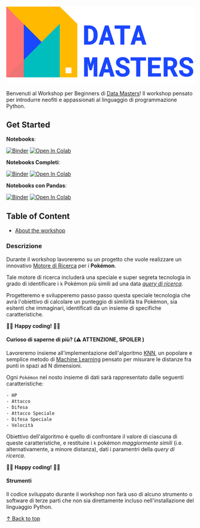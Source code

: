 ![PyCon 2022 Banner](./banner.png)

Benvenuti al Workshop per Beginners di [Data Masters](https://datamasters.it)! Il workshop pensato per introdurre neofiti e appassionati al linguaggio di programmazione Python.

## Get Started

**Notebooks**: 

[![Binder](https://mybinder.org/badge_logo.svg)](https://mybinder.org/v2/gh/Datamasters-it/Gotta-Check-Them-All/main?labpath=analisi_dati_roba_da_donne.ipynb)
[![Open In Colab](https://colab.research.google.com/assets/colab-badge.svg) ](https://colab.research.google.com/drive/1_bXDGJ_EVK2xfCopshYVO6IQx0dKbus0?usp=sharing)

**Notebooks Completi**: 

[![Binder](https://mybinder.org/badge_logo.svg)](https://mybinder.org/v2/gh/Datamasters-it/Gotta-Check-Them-All/main?labpath=Live_Coding_FULL.ipynb)
[![Open In Colab](https://colab.research.google.com/assets/colab-badge.svg)](https://colab.research.google.com/github/Datamasters-it/Gotta-Check-Them-All/blob/main/Live_Coding_FULL.ipynb)

**Notebooks con Pandas**: 

[![Binder](https://mybinder.org/badge_logo.svg)](https://mybinder.org/v2/gh/Datamasters-it/Gotta-Check-Them-All/main?labpath=Live_Coding_FULL_Pandas.ipynb)
[![Open In Colab](https://colab.research.google.com/assets/colab-badge.svg)](https://colab.research.google.com/github/Datamasters-it/Gotta-Check-Them-All/blob/main/Live_Coding_FULL_Pandas.ipynb)

[**Slides Deck**]:(https://frankhood-my.sharepoint.com/:p:/g/personal/info_frankhood_onmicrosoft_com/Ed5gx77NS1pKgQqe6q-kMYwBGpgDpDZku6P1t0D_oc7Jwg?e=ceqGRf)

## Table of Content

- [About the workshop](#descr) 


### <a name="descr">Descrizione</a>

Durante il workshop lavoreremo su un progetto che vuole realizzare un innovativo [Motore di Ricerca](https://it.wikipedia.org/wiki/Motore_di_ricerca) per i **Pokémon**.

Tale motore di ricerca includerà una speciale e super segreta tecnologia in grado di identificare i `k` Pokémon più simili ad una data [_query di ricerca_](https://it.wikipedia.org/wiki/Information_retrieval).

Progetteremo e svilupperemo passo passo questa speciale tecnologia che avrà l'obiettivo di calcolare un punteggio di similirità tra Pokémon, sia esitenti che immaginari, identificati da un insieme di specifiche caratteristiche. 

🧑‍💻 **Happy coding!** 👩‍💻

#### Curioso di saperne di più? (⚠️  ATTENZIONE, SPOILER )

Lavoreremo insieme all'implementazione dell'algoritmo [KNN](https://it.wikipedia.org/wiki/K-nearest_neighbors), un popolare e semplice metodo di [Machine Learning](https://it.wikipedia.org/wiki/Apprendimento_automatico) pensato per misurare le distanze fra punti in spazi ad N dimensioni. 

Ogni `Pokémon` nel nosto insieme di dati sarà rappresentato dalle seguenti caratteristiche:

```
- HP
- Attacco
- Difesa
- Attacco Speciale
- Difesa Speciale
- Velocità
```

Obiettivo dell'algoritmo è quello di confrontare il valore di ciascuna di queste caratteristiche, e restituire i `k` pokémon _maggiormente simili_ (i.e. alternativamente, a minore distanza), dati i paramentri della _query di ricerca_.

🧑‍💻 **Happy coding!** 👩‍💻

#### Strumenti

Il codice sviluppato durante il workshop non farà uso di alcuno strumento o software di terze parti che non sia direttamente incluso nell'installazione del linguaggio Python.

[↑ Back to top](#table-of-content)
